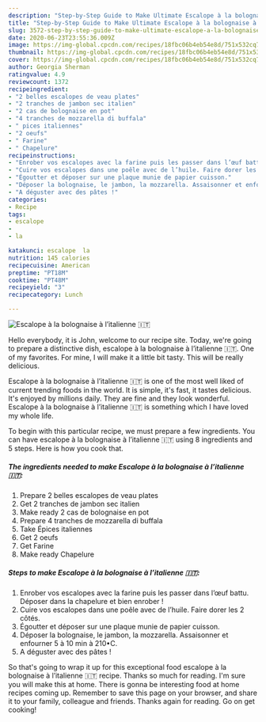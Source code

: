 ```yaml
---
description: "Step-by-Step Guide to Make Ultimate Escalope à la bolognaise à l’italienne 🇮🇹"
title: "Step-by-Step Guide to Make Ultimate Escalope à la bolognaise à l’italienne 🇮🇹"
slug: 3572-step-by-step-guide-to-make-ultimate-escalope-a-la-bolognaise-a-litalienne
date: 2020-06-23T23:55:36.009Z
image: https://img-global.cpcdn.com/recipes/18fbc06b4eb54e8d/751x532cq70/escalope-a-la-bolognaise-a-litalienne-🇮🇹-photo-principale-de-la-recette.jpg
thumbnail: https://img-global.cpcdn.com/recipes/18fbc06b4eb54e8d/751x532cq70/escalope-a-la-bolognaise-a-litalienne-🇮🇹-photo-principale-de-la-recette.jpg
cover: https://img-global.cpcdn.com/recipes/18fbc06b4eb54e8d/751x532cq70/escalope-a-la-bolognaise-a-litalienne-🇮🇹-photo-principale-de-la-recette.jpg
author: Georgia Sherman
ratingvalue: 4.9
reviewcount: 1372
recipeingredient:
- "2 belles escalopes de veau plates"
- "2 tranches de jambon sec italien"
- "2 cas de bolognaise en pot"
- "4 tranches de mozzarella di buffala"
- " pices italiennes"
- "2 oeufs"
- " Farine"
- " Chapelure"
recipeinstructions:
- "Enrober vos escalopes avec la farine puis les passer dans l’œuf battu. Déposer dans la chapelure et bien enrober !"
- "Cuire vos escalopes dans une poêle avec de l’huile. Faire dorer les 2 côtés."
- "Égoutter et déposer sur une plaque munie de papier cuisson."
- "Déposer la bolognaise, le jambon, la mozzarella. Assaisonner et enfourner 5 à 10 min à 210•C."
- "A déguster avec des pâtes !"
categories:
- Recipe
tags:
- escalope
- 
- la

katakunci: escalope  la 
nutrition: 145 calories
recipecuisine: American
preptime: "PT18M"
cooktime: "PT48M"
recipeyield: "3"
recipecategory: Lunch

---
```



![Escalope à la bolognaise à l’italienne 🇮🇹](https://img-global.cpcdn.com/recipes/18fbc06b4eb54e8d/751x532cq70/escalope-a-la-bolognaise-a-litalienne-🇮🇹-photo-principale-de-la-recette.jpg)

Hello everybody, it is John, welcome to our recipe site. Today, we're going to prepare a distinctive dish, escalope à la bolognaise à l’italienne 🇮🇹. One of my favorites. For mine, I will make it a little bit tasty. This will be really delicious.



Escalope à la bolognaise à l’italienne 🇮🇹 is one of the most well liked of current trending foods in the world. It is simple, it's fast, it tastes delicious. It's enjoyed by millions daily. They are fine and they look wonderful. Escalope à la bolognaise à l’italienne 🇮🇹 is something which I have loved my whole life.


To begin with this particular recipe, we must prepare a few ingredients. You can have escalope à la bolognaise à l’italienne 🇮🇹 using 8 ingredients and 5 steps. Here is how you cook that.

<!--inarticleads1-->

##### The ingredients needed to make Escalope à la bolognaise à l’italienne 🇮🇹:

1. Prepare 2 belles escalopes de veau plates
1. Get 2 tranches de jambon sec italien
1. Make ready 2 cas de bolognaise en pot
1. Prepare 4 tranches de mozzarella di buffala
1. Take  Épices italiennes
1. Get 2 oeufs
1. Get  Farine
1. Make ready  Chapelure




<!--inarticleads2-->

##### Steps to make Escalope à la bolognaise à l’italienne 🇮🇹:

1. Enrober vos escalopes avec la farine puis les passer dans l’œuf battu. Déposer dans la chapelure et bien enrober !
1. Cuire vos escalopes dans une poêle avec de l’huile. Faire dorer les 2 côtés.
1. Égoutter et déposer sur une plaque munie de papier cuisson.
1. Déposer la bolognaise, le jambon, la mozzarella. Assaisonner et enfourner 5 à 10 min à 210•C.
1. A déguster avec des pâtes !




So that's going to wrap it up for this exceptional food escalope à la bolognaise à l’italienne 🇮🇹 recipe. Thanks so much for reading. I'm sure you will make this at home. There is gonna be interesting food at home recipes coming up. Remember to save this page on your browser, and share it to your family, colleague and friends. Thanks again for reading. Go on get cooking!
